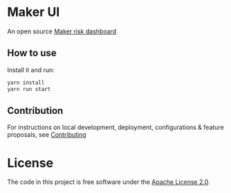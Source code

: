 # Maker UI

An open source [Maker risk dashboard](https://maker.blockanalitica.com)

## How to use

Install it and run:

```sh
yarn install
yarn run start
```

## Contribution

For instructions on local development, deployment, configurations & feature proposals, see [Contributing](./CONTRIBUTING.md)

# License

The code in this project is free software under the [Apache License 2.0](LICENSE).
